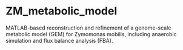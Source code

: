 # ZM_metabolic_model
MATLAB-based reconstruction and refinement of a genome-scale metabolic model (GEM) for Zymomonas mobilis, including anaerobic simulation and flux balance analysis (FBA).
